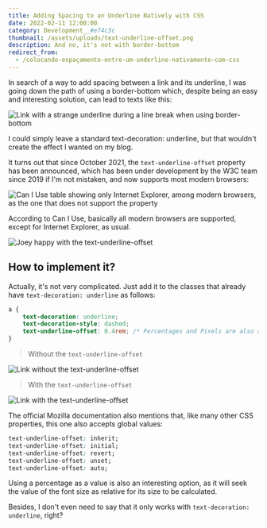 ```yaml
---
title: Adding Spacing to an Underline Natively with CSS
date: 2022-02-11 12:00:00
category: Development__#e74c3c
thumbnail: /assets/uploads/text-underline-offset.png
description: And no, it's not with border-bottom
redirect_from:
  - /colocando-espaçamento-entre-um-underline-nativamente-com-css
---
```

In search of a way to add spacing between a link and its underline, I was going down the path of using a border-bottom which, despite being an easy and interesting solution, can lead to texts like this:

![Link with a strange underline during a line break when using border-bottom](/assets/uploads/screen-shot-2022-02-04-at-01.43.png "Link with a strange underline during a line break when using border-bottom")

I could simply leave a standard text-decoration: underline, but that wouldn't create the effect I wanted on my blog.

It turns out that since October 2021, the `text-underline-offset` property has been announced, which has been under development by the W3C team since 2019 if I'm not mistaken, and now supports most modern browsers:

![Can I Use table showing only Internet Explorer, among modern browsers, as the one that does not support the property](/assets/uploads/screen-shot-2022-02-04-at-01.47.09.png "Can I Use table showing only Internet Explorer, among modern browsers, as the one that does not support the property")

According to Can I Use, basically all modern browsers are supported, except for Internet Explorer, as usual.

![Joey happy with the text-underline-offset](/assets/uploads/joeynice.gif "Joey happy with the text-underline-offset")

## How to implement it?

Actually, it's not very complicated. Just add it to the classes that already have `text-decoration: underline` as follows:

```css
a {
	text-decoration: underline;
	text-decoration-style: dashed;
    text-underline-offset: 0.4rem; /* Percentages and Pixels are also accepted */
}
```

> Without the `text-underline-offset`

![Link without the text-underline-offset](/assets/uploads/screen-shot-2022-02-04-at-01.52.33.png "Link without the text-underline-offset")

> With the `text-underline-offset`

![Link with the text-underline-offset](/assets/uploads/screen-shot-2022-02-04-at-01.53.46.png "Link with the text-underline-offset")

The official Mozilla documentation also mentions that, like many other CSS properties, this one also accepts global values:

```css
text-underline-offset: inherit;
text-underline-offset: initial;
text-underline-offset: revert;
text-underline-offset: unset;
text-underline-offset: auto;
```

Using a percentage as a value is also an interesting option, as it will seek the value of the font size as relative for its size to be calculated.

Besides, I don't even need to say that it only works with `text-decoration: underline`, right?
